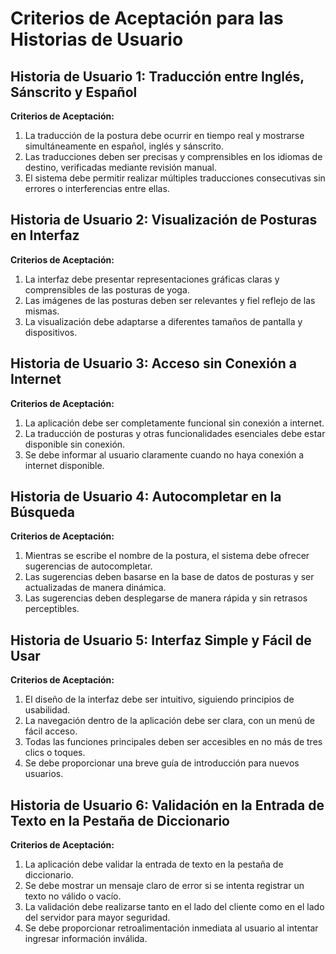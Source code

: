 # Criterios de Aceptación para las Historias de Usuario

## Historia de Usuario 1: Traducción entre Inglés, Sánscrito y Español

**Criterios de Aceptación:**
1. La traducción de la postura debe ocurrir en tiempo real y mostrarse simultáneamente en español, inglés y sánscrito.
2. Las traducciones deben ser precisas y comprensibles en los idiomas de destino, verificadas mediante revisión manual.
3. El sistema debe permitir realizar múltiples traducciones consecutivas sin errores o interferencias entre ellas.

## Historia de Usuario 2: Visualización de Posturas en Interfaz

**Criterios de Aceptación:**
1. La interfaz debe presentar representaciones gráficas claras y comprensibles de las posturas de yoga.
2. Las imágenes de las posturas deben ser relevantes y fiel reflejo de las mismas.
3. La visualización debe adaptarse a diferentes tamaños de pantalla y dispositivos.

## Historia de Usuario 3: Acceso sin Conexión a Internet

**Criterios de Aceptación:**
1. La aplicación debe ser completamente funcional sin conexión a internet.
2. La traducción de posturas y otras funcionalidades esenciales debe estar disponible sin conexión.
3. Se debe informar al usuario claramente cuando no haya conexión a internet disponible.

## Historia de Usuario 4: Autocompletar en la Búsqueda

**Criterios de Aceptación:**
1. Mientras se escribe el nombre de la postura, el sistema debe ofrecer sugerencias de autocompletar.
2. Las sugerencias deben basarse en la base de datos de posturas y ser actualizadas de manera dinámica.
3. Las sugerencias deben desplegarse de manera rápida y sin retrasos perceptibles.

## Historia de Usuario 5: Interfaz Simple y Fácil de Usar

**Criterios de Aceptación:**
1. El diseño de la interfaz debe ser intuitivo, siguiendo principios de usabilidad.
2. La navegación dentro de la aplicación debe ser clara, con un menú de fácil acceso.
3. Todas las funciones principales deben ser accesibles en no más de tres clics o toques.
4. Se debe proporcionar una breve guía de introducción para nuevos usuarios.

## Historia de Usuario 6: Validación en la Entrada de Texto en la Pestaña de Diccionario

**Criterios de Aceptación:**
1. La aplicación debe validar la entrada de texto en la pestaña de diccionario.
2. Se debe mostrar un mensaje claro de error si se intenta registrar un texto no válido o vacío.
3. La validación debe realizarse tanto en el lado del cliente como en el lado del servidor para mayor seguridad.
4. Se debe proporcionar retroalimentación inmediata al usuario al intentar ingresar información inválida.
